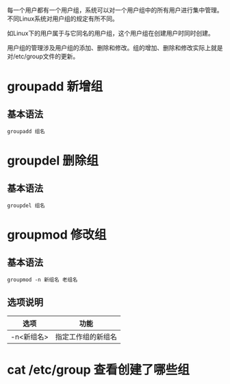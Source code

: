 每一个用户都有一个用户组，系统可以对一个用户组中的所有用户进行集中管理。不同Linux系统对用户组的规定有所不同。

如Linux下的用户属于与它同名的用户组，这个用户组在创建用户时同时创建。

用户组的管理涉及用户组的添加、删除和修改。组的增加、删除和修改实际上就是对/etc/group文件的更新。

# groupadd 新增组

## 基本语法

`groupadd 组名`

# groupdel 删除组

## 基本语法

`groupdel 组名`

# groupmod 修改组

## 基本语法

`groupmod -n 新组名 老组名`

## 选项说明

|选项|功能|
|---|---|
|-n<新组名>|指定工作组的新组名|

# cat /etc/group 查看创建了哪些组